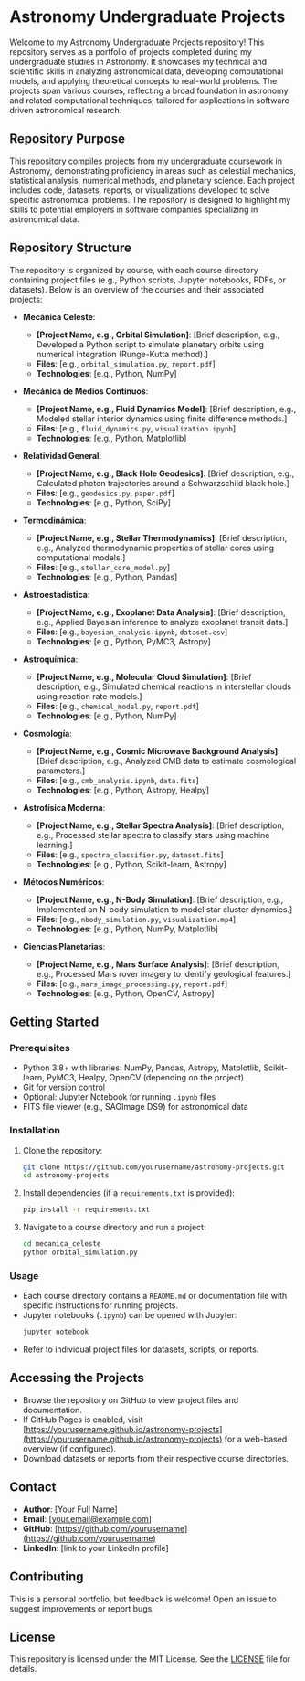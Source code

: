 # Astronomy Undergraduate Projects

Welcome to my Astronomy Undergraduate Projects repository! This repository serves as a portfolio of projects completed during my undergraduate studies in Astronomy. It showcases my technical and scientific skills in analyzing astronomical data, developing computational models, and applying theoretical concepts to real-world problems. The projects span various courses, reflecting a broad foundation in astronomy and related computational techniques, tailored for applications in software-driven astronomical research.

## Repository Purpose
This repository compiles projects from my undergraduate coursework in Astronomy, demonstrating proficiency in areas such as celestial mechanics, statistical analysis, numerical methods, and planetary science. Each project includes code, datasets, reports, or visualizations developed to solve specific astronomical problems. The repository is designed to highlight my skills to potential employers in software companies specializing in astronomical data.

## Repository Structure
The repository is organized by course, with each course directory containing project files (e.g., Python scripts, Jupyter notebooks, PDFs, or datasets). Below is an overview of the courses and their associated projects:

- **Mecánica Celeste**:
  - **[Project Name, e.g., Orbital Simulation]**: [Brief description, e.g., Developed a Python script to simulate planetary orbits using numerical integration (Runge-Kutta method).]
  - **Files**: [e.g., `orbital_simulation.py`, `report.pdf`]
  - **Technologies**: [e.g., Python, NumPy]

- **Mecánica de Medios Continuos**:
  - **[Project Name, e.g., Fluid Dynamics Model]**: [Brief description, e.g., Modeled stellar interior dynamics using finite difference methods.]
  - **Files**: [e.g., `fluid_dynamics.py`, `visualization.ipynb`]
  - **Technologies**: [e.g., Python, Matplotlib]

- **Relatividad General**:
  - **[Project Name, e.g., Black Hole Geodesics]**: [Brief description, e.g., Calculated photon trajectories around a Schwarzschild black hole.]
  - **Files**: [e.g., `geodesics.py`, `paper.pdf`]
  - **Technologies**: [e.g., Python, SciPy]

- **Termodinámica**:
  - **[Project Name, e.g., Stellar Thermodynamics]**: [Brief description, e.g., Analyzed thermodynamic properties of stellar cores using computational models.]
  - **Files**: [e.g., `stellar_core_model.py`]
  - **Technologies**: [e.g., Python, Pandas]

- **Astroestadística**:
  - **[Project Name, e.g., Exoplanet Data Analysis]**: [Brief description, e.g., Applied Bayesian inference to analyze exoplanet transit data.]
  - **Files**: [e.g., `bayesian_analysis.ipynb`, `dataset.csv`]
  - **Technologies**: [e.g., Python, PyMC3, Astropy]

- **Astroquímica**:
  - **[Project Name, e.g., Molecular Cloud Simulation]**: [Brief description, e.g., Simulated chemical reactions in interstellar clouds using reaction rate models.]
  - **Files**: [e.g., `chemical_model.py`, `report.pdf`]
  - **Technologies**: [e.g., Python, NumPy]

- **Cosmología**:
  - **[Project Name, e.g., Cosmic Microwave Background Analysis]**: [Brief description, e.g., Analyzed CMB data to estimate cosmological parameters.]
  - **Files**: [e.g., `cmb_analysis.ipynb`, `data.fits`]
  - **Technologies**: [e.g., Python, Astropy, Healpy]

- **Astrofísica Moderna**:
  - **[Project Name, e.g., Stellar Spectra Analysis]**: [Brief description, e.g., Processed stellar spectra to classify stars using machine learning.]
  - **Files**: [e.g., `spectra_classifier.py`, `dataset.fits`]
  - **Technologies**: [e.g., Python, Scikit-learn, Astropy]

- **Métodos Numéricos**:
  - **[Project Name, e.g., N-Body Simulation]**: [Brief description, e.g., Implemented an N-body simulation to model star cluster dynamics.]
  - **Files**: [e.g., `nbody_simulation.py`, `visualization.mp4`]
  - **Technologies**: [e.g., Python, NumPy, Matplotlib]

- **Ciencias Planetarias**:
  - **[Project Name, e.g., Mars Surface Analysis]**: [Brief description, e.g., Processed Mars rover imagery to identify geological features.]
  - **Files**: [e.g., `mars_image_processing.py`, `report.pdf`]
  - **Technologies**: [e.g., Python, OpenCV, Astropy]

## Getting Started
### Prerequisites
- Python 3.8+ with libraries: NumPy, Pandas, Astropy, Matplotlib, Scikit-learn, PyMC3, Healpy, OpenCV (depending on the project)
- Git for version control
- Optional: Jupyter Notebook for running `.ipynb` files
- FITS file viewer (e.g., SAOImage DS9) for astronomical data

### Installation
1. Clone the repository:
   ```bash
   git clone https://github.com/yourusername/astronomy-projects.git
   cd astronomy-projects
   ```
2. Install dependencies (if a `requirements.txt` is provided):
   ```bash
   pip install -r requirements.txt
   ```
3. Navigate to a course directory and run a project:
   ```bash
   cd mecanica_celeste
   python orbital_simulation.py
   ```

### Usage
- Each course directory contains a `README.md` or documentation file with specific instructions for running projects.
- Jupyter notebooks (`.ipynb`) can be opened with Jupyter:
  ```bash
  jupyter notebook
  ```
- Refer to individual project files for datasets, scripts, or reports.

## Accessing the Projects
- Browse the repository on GitHub to view project files and documentation.
- If GitHub Pages is enabled, visit [https://yourusername.github.io/astronomy-projects](https://yourusername.github.io/astronomy-projects) for a web-based overview (if configured).
- Download datasets or reports from their respective course directories.

## Contact
- **Author**: [Your Full Name]
- **Email**: [your.email@example.com]
- **GitHub**: [https://github.com/yourusername](https://github.com/yourusername)
- **LinkedIn**: [link to your LinkedIn profile]

## Contributing
This is a personal portfolio, but feedback is welcome! Open an issue to suggest improvements or report bugs.

## License
This repository is licensed under the MIT License. See the [LICENSE](LICENSE) file for details.